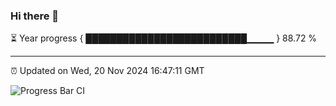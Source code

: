 ### Hi there 👋

⏳ Year progress { ██████████████████████████▁▁▁▁ } 88.72 %

---

⏰ Updated on Wed, 20 Nov 2024 16:47:11 GMT

![Progress Bar CI](https://github.com/IshwaranRudhara/GIT-ACTION/workflows/Progress%20Bar%20CI/badge.svg)
